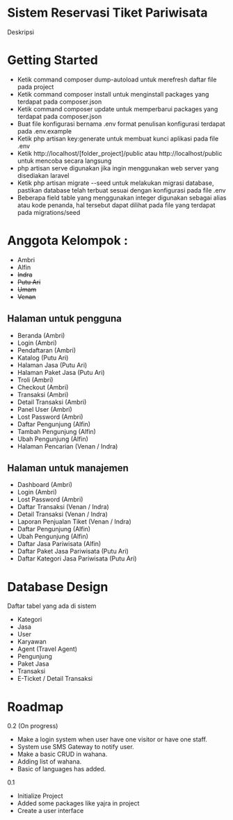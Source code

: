 # Sistem Reservasi Tiket Pariwisata
Deskripsi

# Getting Started
- Ketik command composer dump-autoload untuk merefresh daftar file pada project
- Ketik command composer install untuk menginstall packages yang terdapat pada composer.json
- Ketik command composer update untuk memperbarui packages yang terdapat pada composer.json
- Buat file konfigurasi bernama .env format penulisan konfigurasi terdapat pada .env.example
- Ketik php artisan key:generate untuk membuat kunci aplikasi pada file .env
- Ketik http://localhost/[folder_project]/public atau http://localhost/public untuk mencoba secara langsung
- php artisan serve digunakan jika ingin menggunakan web server yang disediakan laravel
- Ketik php artisan migrate --seed untuk melakukan migrasi database, pastikan database telah terbuat sesuai dengan konfigurasi pada file .env
- Beberapa field table yang menggunakan integer digunakan sebagai alias atau kode penanda, hal tersebut dapat dilihat pada file yang terdapat pada migrations/seed

# Anggota Kelompok :
- Ambri
- Alfin
- ~~Indra~~
- ~~Putu Ari~~
- ~~Umam~~
- ~~Venan~~

## Halaman untuk pengguna

- Beranda (Ambri)
- Login (Ambri)
- Pendaftaran (Ambri)
- Katalog (Putu Ari)
- Halaman Jasa (Putu Ari)
- Halaman Paket Jasa (Putu Ari)
- Troli (Ambri)
- Checkout (Ambri)
- Transaksi (Ambri)
- Detail Transaksi (Ambri)
- Panel User (Ambri)
- Lost Password (Ambri)
- Daftar Pengunjung (Alfin)
- Tambah Pengunjung (Alfin)
- Ubah Pengunjung (Alfin)
- Halaman Pencarian (Venan / Indra)

## Halaman untuk manajemen

- Dashboard (Ambri)
- Login (Ambri)
- Lost Password (Ambri)
- Daftar Transaksi (Venan / Indra)
- Detail Transaksi (Venan / Indra)
- Laporan Penjualan Tiket (Venan / Indra)
- Daftar Pengunjung (Alfin)
- Ubah Pengunjung (Alfin)
- Daftar Jasa Pariwisata (Alfin)
- Daftar Paket Jasa Pariwisata (Putu Ari)
- Daftar Kategori Jasa Pariwisata (Putu Ari)

# Database Design
Daftar tabel yang ada di sistem
- Kategori
- Jasa
- User
- Karyawan
- Agent (Travel Agent)
- Pengunjung
- Paket Jasa
- Transaksi
- E-Ticket / Detail Transaksi


# Roadmap 

0.2 (On progress)
- Make a login system when user have one visitor or have one staff.
- System use SMS Gateway to notify user.
- Make a basic CRUD in wahana.
- Adding list of wahana.
- Basic of languages has added.

0.1
- Initialize Project
- Added some packages like yajra in project
- Create a user interface